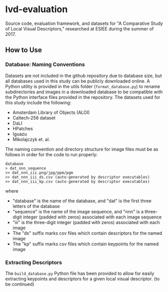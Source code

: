 # lvd-evaluation
Source code, evaluation framework, and datasets for "A Comparative Study of Local Visual Descriptors," researched at ESIEE during the summer of 2017.

## How to Use

### Database: Naming Conventions
Datasets are not included in the github repository due to database size, but all databases used in this study  can be publicly downloaded online. A Python utility is provided in the utils folder (`format_database.py`) to rename subdirectories and images in a downloaded database to be compatible with the Python interface files provided in the repository. The datasets used for this study include the following:
- Amsterdam Library of Objects (ALOI)
- Caltech-256 dataset
- DaLI
- HPatches
- Iguazu
- Mikolajczyk et. al.

The naming convention and directory structure for image files must be as follows in order for the code to run properly:
```
database
> dat_nnn_sequence
>> dat_nnn_iii.png/jpg/ppm/pgm
>> dat_nnn_iii_ds.csv (auto-generated by descriptor executables)
>> dat_nnn_iii_kp.csv (auto-generated by descriptor executables)
```
where
- "database" is the name of the database, and "dat" is the first three letters of the database
- "sequence" is the name of the image sequence, and "nnn" is a three-digit integer (padded with zeros) associated with each image sequence
- "iii" is the three-digit integer (padded with zeros) associated with each image
- The "ds" suffix marks csv files which contain descriptors for the named image
- The "kp" suffix marks csv files which contain keypoints for the named image

### Extracting Descriptors

The `build_database.py` Python file has been provided to allow for easily extracting keypoints and descriptors for a given local visual descriptor. (to be continued)
